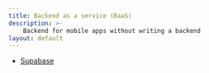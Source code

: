 ```yaml
---
title: Backend as a service (BaaS)
description: >-
    Backend for mobile apps without writing a backend
layout: default
---
```


- [Supabase](supabase)